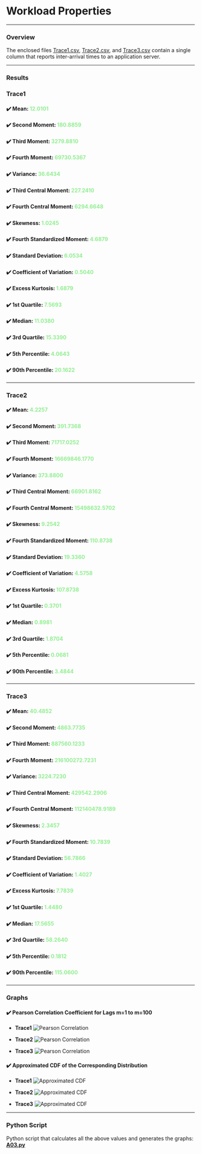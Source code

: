# Workload Properties
___

### Overview
The enclosed files [Trace1.csv](Trace1.csv), [Trace2.csv](Trace2.csv), and [Trace3.csv](Trace3.csv) contain a single column that reports inter-arrival times to an application server.

---

### Results

### Trace1

#### ✔️ Mean: <span style="color:lightgreen;font-weight:bold">12.0101</span>

#### ✔️ Second Moment: <span style="color:lightgreen;font-weight:bold">180.8859</span>

#### ✔️ Third Moment: <span style="color:lightgreen;font-weight:bold">3279.8810</span>

#### ✔️ Fourth Moment: <span style="color:lightgreen;font-weight:bold">69730.5367</span>

#### ✔️ Variance: <span style="color:lightgreen;font-weight:bold">36.6434</span>

#### ✔️ Third Central Moment: <span style="color:lightgreen;font-weight:bold">227.2410</span>

#### ✔️ Fourth Central Moment: <span style="color:lightgreen;font-weight:bold">6294.6648</span>

#### ✔️ Skewness: <span style="color:lightgreen;font-weight:bold">1.0245</span>

#### ✔️ Fourth Standardized Moment: <span style="color:lightgreen;font-weight:bold">4.6879</span>

#### ✔️ Standard Deviation: <span style="color:lightgreen;font-weight:bold">6.0534</span>

#### ✔️ Coefficient of Variation: <span style="color:lightgreen;font-weight:bold">0.5040</span>

#### ✔️ Excess Kurtosis: <span style="color:lightgreen;font-weight:bold">1.6879</span>

#### ✔️ 1st Quartile: <span style="color:lightgreen;font-weight:bold">7.5693</span>

#### ✔️ Median: <span style="color:lightgreen;font-weight:bold">11.0380</span>

#### ✔️ 3rd Quartile: <span style="color:lightgreen;font-weight:bold">15.3390</span>

#### ✔️ 5th Percentile: <span style="color:lightgreen;font-weight:bold">4.0643</span>

#### ✔️ 90th Percentile: <span style="color:lightgreen;font-weight:bold">20.1622</span>

---

### Trace2

#### ✔️ Mean: <span style="color:lightgreen;font-weight:bold">4.2257</span>

#### ✔️ Second Moment: <span style="color:lightgreen;font-weight:bold">391.7368</span>

#### ✔️ Third Moment: <span style="color:lightgreen;font-weight:bold">71717.0252</span>

#### ✔️ Fourth Moment: <span style="color:lightgreen;font-weight:bold">16669846.1770</span>

#### ✔️ Variance: <span style="color:lightgreen;font-weight:bold">373.8800</span>

#### ✔️ Third Central Moment: <span style="color:lightgreen;font-weight:bold">66901.8162</span>

#### ✔️ Fourth Central Moment: <span style="color:lightgreen;font-weight:bold">15498632.5702</span>

#### ✔️ Skewness: <span style="color:lightgreen;font-weight:bold">9.2542</span>

#### ✔️ Fourth Standardized Moment: <span style="color:lightgreen;font-weight:bold">110.8738</span>

#### ✔️ Standard Deviation: <span style="color:lightgreen;font-weight:bold">19.3360</span>

#### ✔️ Coefficient of Variation: <span style="color:lightgreen;font-weight:bold">4.5758</span>

#### ✔️ Excess Kurtosis: <span style="color:lightgreen;font-weight:bold">107.8738</span>

#### ✔️ 1st Quartile: <span style="color:lightgreen;font-weight:bold">0.3701</span>

#### ✔️ Median: <span style="color:lightgreen;font-weight:bold">0.8981</span>

#### ✔️ 3rd Quartile: <span style="color:lightgreen;font-weight:bold">1.8704</span>

#### ✔️ 5th Percentile: <span style="color:lightgreen;font-weight:bold">0.0681</span>

#### ✔️ 90th Percentile: <span style="color:lightgreen;font-weight:bold">3.4844</span>

---

### Trace3

#### ✔️ Mean: <span style="color:lightgreen;font-weight:bold">40.4852</span>

#### ✔️ Second Moment: <span style="color:lightgreen;font-weight:bold">4863.7735</span>

#### ✔️ Third Moment: <span style="color:lightgreen;font-weight:bold">887560.1233</span>

#### ✔️ Fourth Moment: <span style="color:lightgreen;font-weight:bold">216100272.7231</span>

#### ✔️ Variance: <span style="color:lightgreen;font-weight:bold">3224.7230</span>

#### ✔️ Third Central Moment: <span style="color:lightgreen;font-weight:bold">429542.2906</span>

#### ✔️ Fourth Central Moment: <span style="color:lightgreen;font-weight:bold">112140478.9189</span>

#### ✔️ Skewness: <span style="color:lightgreen;font-weight:bold">2.3457</span>

#### ✔️ Fourth Standardized Moment: <span style="color:lightgreen;font-weight:bold">10.7839</span>

#### ✔️ Standard Deviation: <span style="color:lightgreen;font-weight:bold">56.7866</span>

#### ✔️ Coefficient of Variation: <span style="color:lightgreen;font-weight:bold">1.4027</span>

#### ✔️ Excess Kurtosis: <span style="color:lightgreen;font-weight:bold">7.7839</span>

#### ✔️ 1st Quartile: <span style="color:lightgreen;font-weight:bold">1.4480</span>

#### ✔️ Median: <span style="color:lightgreen;font-weight:bold">17.5655</span>

#### ✔️ 3rd Quartile: <span style="color:lightgreen;font-weight:bold">58.2640</span>

#### ✔️ 5th Percentile: <span style="color:lightgreen;font-weight:bold">0.1812</span>

#### ✔️ 90th Percentile: <span style="color:lightgreen;font-weight:bold">115.0600</span>

---

### Graphs

#### ✔️ Pearson Correlation Coefficient for Lags m=1 to m=100

- **Trace1**
  ![Pearson Correlation](pearson_trace_1.png)

- **Trace2**
  ![Pearson Correlation](pearson_trace_2.png)

- **Trace3**
  ![Pearson Correlation](pearson_trace_3.png)

#### ✔️ Approximated CDF of the Corresponding Distribution

- **Trace1**
  ![Approximated CDF](CDF_trace_1.png)

- **Trace2**
  ![Approximated CDF](CDF_trace_2.png)

- **Trace3**
  ![Approximated CDF](CDF_trace_3.png)

---

### Python Script

Python script that calculates all the above values and generates the graphs: [**A03.py**](A03.py)
